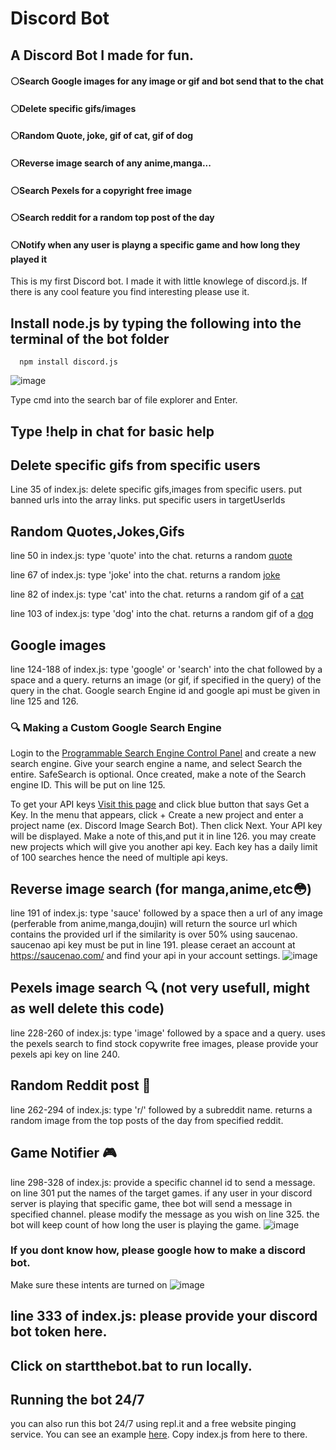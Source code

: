 # Discord Bot 
## A Discord Bot I made for fun. 
#### ⚪Search Google images for any image or gif and bot send that to the chat
#### ⚪Delete specific gifs/images
#### ⚪Random Quote, joke, gif of cat, gif of dog
#### ⚪Reverse image search of any anime,manga...
#### ⚪Search Pexels for a copyright free image
#### ⚪Search reddit for a random top post of the day
#### ⚪Notify when any user is playng a specific game and how long they played it

This is my first Discord bot. I made it with little knowlege of discord.js.
If there is any cool feature you find interesting please use it.
## Install node.js by typing the following into the terminal of the bot folder
      npm install discord.js
   ![image](https://github.com/sankeer-28/DiscordBot/assets/112449287/129ce052-c3de-4a90-8409-60106429f9df)

Type cmd into the search bar of file explorer and Enter.
## Type !help in chat for basic help

## Delete specific gifs from specific users
Line 35 of index.js: delete specific gifs,images from specific users. put banned urls into the array links. put specific users in targetUserIds

## Random Quotes,Jokes,Gifs
line 50 in index.js: type 'quote' into the chat. returns a random [quote](https://type.fit/api/quotes)

line 67 of index.js: type 'joke' into the chat. returns a random [joke](https://official-joke-api.appspot.com/random_joke)

line 82 of index.js: type 'cat' into the chat. returns a random gif of a [cat](https://api.thecatapi.com/v1/images/search?mime_types=gif)

line 103 of index.js: type 'dog' into the chat. returns a random gif of a [dog](https://api.thedogapi.com/v1/images/search?mime_types=gif)

## Google images 
line 124-188 of index.js: type 'google' or 'search' into the chat followed by a space and a query. returns an image (or gif, if specified in the query) of the query in the chat. 
Google search Engine id and google api must be given in line 125 and 126. 
### 🔍 Making a Custom Google Search Engine
Login to the [Programmable Search Engine Control Panel](https://programmablesearchengine.google.com/) and create a new search engine.
Give your search engine a name, and select Search the entire. SafeSearch is optional.
Once created, make a note of the Search engine ID. This will be put on line 125.

To get your API keys [Visit this page](https://developers.google.com/custom-search/v1/overview#api_key) and click blue button that says Get a Key.
In the menu that appears, click + Create a new project and enter a project name (ex. Discord Image Search Bot). Then click Next.
Your API key will be displayed. Make a note of this,and put it in line 126. you may create new projects which will give you another api key. Each key has a daily limit of 100 searches hence the need of multiple api keys.

## Reverse image search (for manga,anime,etc😳)
line 191 of index.js: type 'sauce' followed by a space then a url of any image (perferable from anime,manga,doujin) will return the source url which contains the provided url if the similarity is over 50% using saucenao. 
saucenao api key must be put in line 191. please ceraet an account at https://saucenao.com/ and find your api in your account settings.
![image](https://github.com/sankeer-28/DiscordBot/assets/112449287/9565dc22-ca30-4692-9cfb-2ca40fe1fbdd)


## Pexels image search 🔍 (not very usefull, might as well delete this code)
line 228-260 of index.js: type 'image' followed by a space and a query. uses the pexels search to find stock copywrite free images, please provide your pexels api key on line 240.

## Random Reddit post 🎲
line 262-294 of index.js: type 'r/' followed by a subreddit name. returns a random image from the top posts of the day from specified reddit.

## Game Notifier 🎮
 line 298-328 of index.js: provide a specific channel id to send a message. on line 301 put the names of the target games. if any user in your discord server is playing that specific game, thee bot will send a message in 
 specified channel. please modify the message as you wish on line 325. the bot will keep count of how long the user is playing the game.
![image](https://github.com/sankeer-28/DiscordBot/assets/112449287/08efa1d5-1084-4843-a794-057cdce9d6a5)


### If you dont know how, please google how to make a discord bot.
Make sure these intents are turned on ![image](https://github.com/sankeer-28/DiscordBot/assets/112449287/18afdf07-fa72-4a18-876c-1f25d6b1e4f1)

## line 333 of index.js: please provide your discord bot token here. 

## Click on startthebot.bat to run locally. 
## Running the bot 24/7
   you can also run this bot 24/7 using repl.it and a free website pinging service. 
    You can see an example [here](https://replit.com/@sankeer28/discord-bot-example?v=1).
     Copy index.js from here to there.


